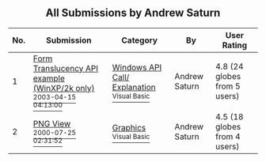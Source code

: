﻿<div align="center">

## All Submissions by Andrew Saturn

</div>

No.  | Submission | Category | By   | User Rating
---- | ---------- | -------- | ---- | -----------
1 | [Form Translucency API example \(WinXP/2k only\)<br /><sup>2003-04-15 04:13:00</sup>](https://github.com/Planet-Source-Code/andrew-saturn-form-translucency-api-example-winxp-2k-only__1-44695) | [Windows API Call/ Explanation<br /><sup>Visual Basic</sup>](../ByCategory/windows-api-call-explanation__1-39.md) | Andrew Saturn | 4.8 (24 globes from 5 users)
2 | [PNG View<br /><sup>2000-07-25 02:31:52</sup>](https://github.com/Planet-Source-Code/andrew-saturn-png-view__1-29135) | [Graphics<br /><sup>Visual Basic</sup>](../ByCategory/graphics__1-46.md) | Andrew Saturn | 4.5 (18 globes from 4 users)
